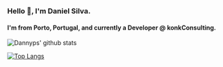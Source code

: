 ### Hello 👋, I'm Daniel Silva.
#### I'm from Porto, Portugal, and currently a Developer @ konkConsulting.
<!--
**Dannyps/Dannyps** is a ✨ _special_ ✨ repository because its `README.md` (this file) appears on your GitHub profile.

Here are some ideas to get you started:

- 🔭 I’m currently working on ...
- 🌱 I’m currently learning ...
- 👯 I’m looking to collaborate on ...
- 🤔 I’m looking for help with ...
- 💬 Ask me about ...
- 📫 How to reach me: ...
- 😄 Pronouns: ...
- ⚡ Fun fact: ...
-->
![Dannyps' github stats](https://github-readme-stats.vercel.app/api?username=Dannyps&count_private=true&include_all_commits=true&show_icons=true&theme=radical)

[![Top Langs](https://github-readme-stats.vercel.app/api/top-langs/?username=Dannyps&langs_count=4&theme=radical&hide=html)](https://github.com/anuraghazra/github-readme-stats)
